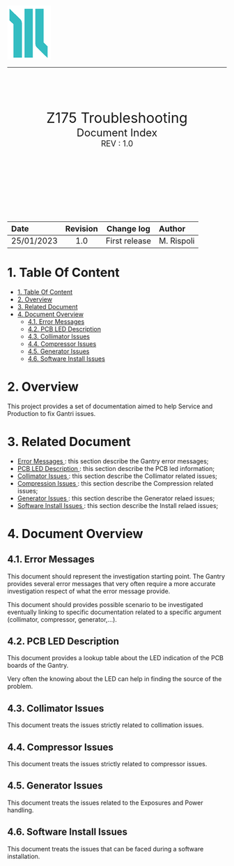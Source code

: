 <!-- ------------------------Document header ------------------------------------>
 ![logo](./SECTIONS/IMG/logo.png)
 ___

 <br/><br/>
 <br/><br/>

<!-- ------------------------Document TITLE PAGE --------------------------------->
 
<center><font size =6">Z175 Troubleshooting</font></center>
<center><font size =5">Document Index</font></center>
<center><font size =4">REV : 1.0</font></center>

 <br/><br/>
 <br/><br/>
 <br/><br/>
 <br/><br/>

<center>
<font size =4">

|Date |Revision | Change log| Author|
|:---| :----: | :----: |:---|
|25/01/2023|1.0|First release| M. Rispoli|

</font>
</center>

<div style="page-break-after: always;"></div>


# 1. Table Of Content

- [1. Table Of Content](#1-table-of-content)
- [2. Overview](#2-overview)
- [3. Related Document](#3-related-document)
- [4. Document Overview](#4-document-overview)
  - [4.1. Error Messages](#41-error-messages)
  - [4.2. PCB LED Description](#42-pcb-led-description)
  - [4.3. Collimator Issues](#43-collimator-issues)
  - [4.4. Compressor Issues](#44-compressor-issues)
  - [4.5. Generator Issues](#45-generator-issues)
  - [4.6. Software Install Issues](#46-software-install-issues)

<div style="page-break-after: always;"></div>

# 2. Overview

This project provides a set of documentation aimed to help Service and Production 
to fix Gantri issues.

# 3. Related Document

+ [Error Messages ][ERR]: this section describe the Gantry error messages;
+ [PCB LED Description ][LED]: this section describe the PCB led information;
+ [Collimator Issues ][CLI]: this section describe the Collimator related issues;
+ [Compression Issues ][CPI]: this section describe the Compression related issues;
+ [Generator Issues ][GI]: this section describe the Generator relaed issues;
+ [Software Install Issues ][SINI]: this section describe the Install relaed issues;


[CLI]:./SECTIONS/Collimator_Issues.md
[CPI]:./SECTIONS/Compressor_Issues.md
[ERR]:./SECTIONS/GantryErrorMessages.md
[GI]:./SECTIONS/Generator_Issues.md
[SINI]:./SECTIONS/Install_Issues.md
[LED]:./SECTIONS/Pcb_Led_Description.md


<div style="page-break-after: always;"></div>

# 4. Document Overview

## 4.1. Error Messages

This document should represent the investigation starting point.
The Gantry provides several error messages that very often require a more
accurate investigation respect of what the error message provide.

This document should provides possible scenario to be investigated
eventually linking to specific documentation related to a specific 
argument (collimator, compressor, generator,...).

## 4.2. PCB LED Description 

This document provides a lookup table about the LED indication 
of the PCB boards of the Gantry. 

Very often the knowing about the LED can help in finding the 
source of the problem.

## 4.3. Collimator Issues

This document treats the issues strictly related to collimation issues. 

## 4.4. Compressor Issues

This document treats the issues strictly related to compressor issues. 

## 4.5. Generator Issues

This document treats the issues related to the Exposures and Power handling.

## 4.6. Software Install Issues

This document treats the issues that can be  faced during a software installation.






